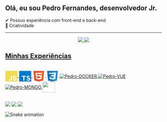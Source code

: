 ## Olá, eu sou Pedro Fernandes, desenvolvedor Jr.

✔ Possuo experiência com front-end e back-end <br>
🧠 Criatividade
<hr>

<div align="center">
  <a href="https://github.com/pedro-h-fernandes">
  <img height="180em" src="https://github-readme-stats.vercel.app/api?username=pedro-h-fernandes&show_icons=true&theme=blueberry&include_all_commits=true&count_private=true"/>
  <img height="180em" src="https://github-readme-stats.vercel.app/api/top-langs/?username=pedro-h-fernandes&layout=compact&langs_count=7&theme=blueberry"/>
</div>

  ## Minhas Experiências
<div style="display: inline_block"><br>
  <img align="center" alt="Pedro-Js"  height="35" width="40" src="https://raw.githubusercontent.com/devicons/devicon/master/icons/javascript/javascript-plain.svg">
  <img align="center" alt="Pedro-Ts"  height="35" width="40" src="https://raw.githubusercontent.com/devicons/devicon/master/icons/typescript/typescript-plain.svg">
  <img align="center" alt="Pedro-HTML"  height="35" width="40" src="https://raw.githubusercontent.com/devicons/devicon/master/icons/html5/html5-original.svg">
  <img align="center" alt="Pedro-CSS"  height="35" width="40" src="https://raw.githubusercontent.com/devicons/devicon/master/icons/css3/css3-original.svg"> 
  <img align="center" alt="Pedro-DOCKER"   height="35"" width="40" src="https://cdn.jsdelivr.net/gh/devicons/devicon/icons/docker/docker-original.svg"  />    
  <img align="center" alt="Pedro-VUE" height="35" width="40" src="https://cdn.jsdelivr.net/gh/devicons/devicon/icons/vuejs/vuejs-original.svg" />          
  <img align="center" alt="Pedro-MONGO" height="35" width="40" src="https://cdn.jsdelivr.net/gh/devicons/devicon/icons/mongodb/mongodb-plain-wordmark.svg" />
  <img align="center" height="35" width="40" src="https://cdn.jsdelivr.net/gh/devicons/devicon/icons/react/react-original-wordmark.svg" />        
</div>

##

<div> 
  <a href="https://instagram.com/pedroh_fernandes_" target="_blank"><img src="https://img.shields.io/badge/-Instagram-%23E4405F?style=for-the-badge&logo=instagram&logoColor=white" target="_blank"></a>
  <a href = "mailto:pfernandes180103@gmail.com"><img src="https://img.shields.io/badge/-Gmail-%23333?style=for-the-badge&logo=gmail&logoColor=white" target="_blank"></a>
  <a href="https://www.linkedin.com/in/pedro-henr-fernandes" target="_blank"><img src="https://img.shields.io/badge/-LinkedIn-%230077B5?style=for-the-badge&logo=linkedin&logoColor=white" target="_blank"></a> 
 
  ![Snake animation](https://github.com/pedro-h-fernandes/pedrofernandes/blob/output/github-contribution-grid-snake.svg)
 
</div>

